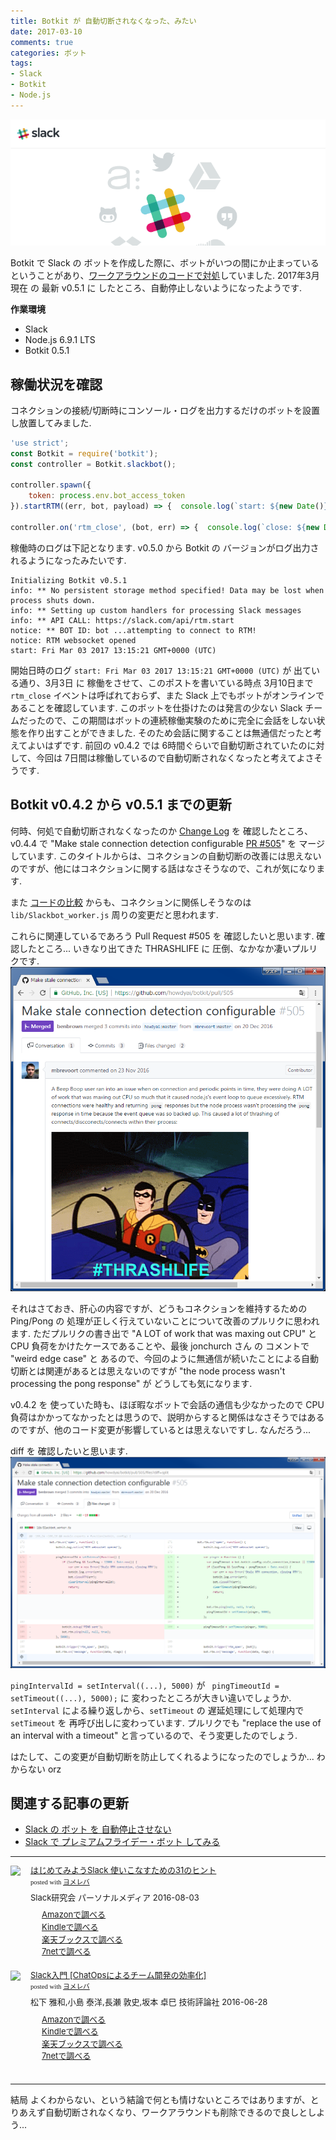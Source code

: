 ```yaml
---
title: Botkit が 自動切断されなくなった、みたい
date: 2017-03-10
comments: true
categories: ボット
tags:
- Slack
- Botkit
- Node.js
---
```


![](/assets/slack/slack.png "Slack")

Botkit で Slack の ボットを作成した際に、ボットがいつの間にか止まっているということがあり、[ワークアラウンドのコードで対処](/2016/12/23/Slackのボットを自動停止させない/)していました.
2017年3月現在 の 最新 v0.5.1 に したところ、自動停止しないようになったようです.

**作業環境**
- Slack
- Node.js 6.9.1 LTS
- Botkit 0.5.1


## 稼働状況を確認
コネクションの接続/切断時にコンソール・ログを出力するだけのボットを設置し放置してみました.
```javascript
'use strict';
const Botkit = require('botkit');
const controller = Botkit.slackbot();

controller.spawn({
    token: process.env.bot_access_token
}).startRTM((err, bot, payload) => {  console.log(`start: ${new Date()}`)  });

controller.on('rtm_close', (bot, err) => {  console.log(`close: ${new Date()}`)  });
```

稼働時のログは下記となります. v0.5.0 から Botkit の バージョンがログ出力されるようになったみたいです.
```text
Initializing Botkit v0.5.1
info: ** No persistent storage method specified! Data may be lost when process shuts down.
info: ** Setting up custom handlers for processing Slack messages
info: ** API CALL: https://slack.com/api/rtm.start
notice: ** BOT ID: bot ...attempting to connect to RTM!
notice: RTM websocket opened
start: Fri Mar 03 2017 13:15:21 GMT+0000 (UTC)
```

開始日時のログ `start: Fri Mar 03 2017 13:15:21 GMT+0000 (UTC)` が 出ている通り、3月3日 に 稼働をさせて、このポストを書いている時点 3月10日まで `rtm_close` イベントは呼ばれておらず、また Slack 上でもボットがオンラインであることを確認しています. このボットを仕掛けたのは発言の少ない Slack チームだったので、この期間はボットの連続稼働実験のために完全に会話をしない状態を作り出すことができました. そのため会話に関することは無通信だったと考えてよいはずです.
前回の v0.4.2 では 6時間ぐらいで自動切断されていたのに対して、今回は 7日間は稼働しているので自動切断されなくなったと考えてよさそうです.


## Botkit v0.4.2 から v0.5.1 までの更新
何時、何処で自動切断されなくなったのか [Change Log](https://github.com/howdyai/botkit/blob/master/changelog.md) を 確認したところ、v0.4.4 で "Make stale connection detection configurable [PR #505](https://github.com/howdyai/botkit/pull/505)" を マージしています.
このタイトルからは、コネクションの自動切断の改善には思えないのですが、他にはコネクションに関する話はなさそうなので、これが気になります.

また [コードの比較](https://github.com/howdyai/botkit/compare/v0.4.2...v0.5.1) からも、コネクションに関係しそうなのは `lib/Slackbot_worker.js` 周りの変更だと思われます.

これらに関連しているであろう Pull Request #505 を 確認したいと思います.
確認したところ... いきなり出てきた THRASHLIFE に 圧倒、なかなか凄いプルリクです.
![](/assets/slack/bot/botkit-pr505.png)

それはさておき、肝心の内容ですが、どうもコネクションを維持するための Ping/Pong の 処理が正しく行えていないことについて改善のプルリクに思われます. ただプルリクの書き出で "A LOT of work that was maxing out CPU" と CPU 負荷をかけたケースであることや、最後 jonchurch さん の コメントで "weird edge case" と あるので、今回のように無通信が続いたことによる自動切断とは関連があるとは思えないのですが "the node process wasn't processing the pong response" が どうしても気になります.

v0.4.2 を 使っていた時も、ほぼ暇なボットで会話の通信も少なかったので CPU 負荷はかかってなかったとは思うので、説明からすると関係はなさそうではあるのですが、他のコード変更が影響しているとは思えないですし. なんだろう...

diff を 確認したいと思います.
![](/assets/slack/bot/botkit-pr505-diff.png)

`pingIntervalId = setInterval((...), 5000)` が ` pingTimeoutId = setTimeout((...), 5000);` に 変わったところが大きい違いでしょうか. `setInterval` による繰り返しから、`setTimeout` の 遅延処理にして処理内で `setTimeout` を 再呼び出しに変わっています. プルリクでも "replace the use of an interval with a timeout" と言っているので、そう変更したのでしょう.

はたして、この変更が自動切断を防止してくれるようになったのでしょうか... わからない orz



## 関連する記事の更新
- [Slack の ボット を 自動停止させない](/2016/12/23/Slackのボットを自動停止させない/)
- [Slack で プレミアムフライデー・ボット してみる](/2017/02/22/Slackでプレミアムフライデー・ボットしてみる/)



- - - -
<div class="booklink-box" style="text-align:left;padding-bottom:20px;font-size:small;/zoom: 1;overflow: hidden;"><div class="booklink-image" style="float:left;margin:0 15px 10px 0;"><a href="//af.moshimo.com/af/c/click?a_id=860699&p_id=170&pc_id=185&pl_id=4062&s_v=b5Rz2P0601xu&url=http%3A%2F%2Fwww.amazon.co.jp%2Fexec%2Fobidos%2FASIN%2F4893623265" target="_blank" ><img src="https://images-fe.ssl-images-amazon.com/images/I/51SYfM4adrL._SL160_.jpg" style="border: none;" /></a><img src="//i.moshimo.com/af/i/impression?a_id=860699&p_id=170&pc_id=185&pl_id=4062" width="1" height="1" style="border:none;"></div><div class="booklink-info" style="line-height:120%;/zoom: 1;overflow: hidden;"><div class="booklink-name" style="margin-bottom:10px;line-height:120%"><a href="//af.moshimo.com/af/c/click?a_id=860699&p_id=170&pc_id=185&pl_id=4062&s_v=b5Rz2P0601xu&url=http%3A%2F%2Fwww.amazon.co.jp%2Fexec%2Fobidos%2FASIN%2F4893623265" target="_blank" >はじめてみようSlack 使いこなすための31のヒント</a><img src="//i.moshimo.com/af/i/impression?a_id=860699&p_id=170&pc_id=185&pl_id=4062" width="1" height="1" style="border:none;"><div class="booklink-powered-date" style="font-size:8pt;margin-top:5px;font-family:verdana;line-height:120%">posted with <a href="https://yomereba.com" rel="nofollow" target="_blank">ヨメレバ</a></div></div><div class="booklink-detail" style="margin-bottom:5px;">Slack研究会 パーソナルメディア 2016-08-03    </div><div class="booklink-link2" style="margin-top:10px;"><div class="shoplinkamazon" style="margin-right:5px;background: url('//img.yomereba.com/yl.gif') 0 0 no-repeat;padding: 2px 0 2px 18px;white-space: nowrap;"><a href="//af.moshimo.com/af/c/click?a_id=860699&p_id=170&pc_id=185&pl_id=4062&s_v=b5Rz2P0601xu&url=http%3A%2F%2Fwww.amazon.co.jp%2Fexec%2Fobidos%2FASIN%2F4893623265" target="_blank" >Amazonで調べる</a><img src="//i.moshimo.com/af/i/impression?a_id=860699&p_id=170&pc_id=185&pl_id=4062" width="1" height="1" style="border:none;"></div><div class="shoplinkkindle" style="margin-right:5px;background: url('//img.yomereba.com/yl.gif') 0 0 no-repeat;padding: 2px 0 2px 18px;white-space: nowrap;"><a href="//af.moshimo.com/af/c/click?a_id=860699&p_id=170&pc_id=185&pl_id=4062&s_v=b5Rz2P0601xu&url=http%3A%2F%2Fwww.amazon.co.jp%2Fexec%2Fobidos%2FASIN%2FB01L7HCBT2%2F" target="_blank" >Kindleで調べる</a><img src="//i.moshimo.com/af/i/impression?a_id=860699&p_id=170&pc_id=185&pl_id=4062" width="1" height="1" style="border:none;"></div><div class="shoplinkrakuten" style="margin-right:5px;background: url('//img.yomereba.com/yl.gif') 0 -50px no-repeat;padding: 2px 0 2px 18px;white-space: nowrap;"><a href="//af.moshimo.com/af/c/click?a_id=862013&p_id=56&pc_id=56&pl_id=637&s_v=b5Rz2P0601xu&url=http%3A%2F%2Fbooks.rakuten.co.jp%2Frb%2F14364488%2F" target="_blank" >楽天ブックスで調べる</a><img src="//i.moshimo.com/af/i/impression?a_id=862013&p_id=56&pc_id=56&pl_id=637" width="1" height="1" style="border:none;"></div>            <div class="shoplinkseven" style="margin-right:5px;background: url('//img.yomereba.com/yl.gif') 0 -100px no-repeat;padding: 2px 0 2px 18px;white-space: nowrap;"><a href="//af.moshimo.com/af/c/click?a_id=860693&p_id=932&pc_id=1188&pl_id=12456&s_v=b5Rz2P0601xu&url=http%3A%2F%2F7net.omni7.jp%2Fsearch%2F%3FsearchKeywordFlg%3D1%26keyword%3D4-89-362326-3%2520%257C%25204-893-62326-3%2520%257C%25204-8936-2326-3%2520%257C%25204-89362-326-3%2520%257C%25204-893623-26-3%2520%257C%25204-8936232-6-3" target="_blank" >7netで調べる<img src="//i.moshimo.com/af/i/impression?a_id=860693&p_id=932&pc_id=1188&pl_id=12456" width="1" height="1" style="border:none;"></a></div>                          </div></div><div class="booklink-footer" style="clear: left"></div></div>

<div class="booklink-box" style="text-align:left;padding-bottom:20px;font-size:small;/zoom: 1;overflow: hidden;"><div class="booklink-image" style="float:left;margin:0 15px 10px 0;"><a href="//af.moshimo.com/af/c/click?a_id=860699&p_id=170&pc_id=185&pl_id=4062&s_v=b5Rz2P0601xu&url=http%3A%2F%2Fwww.amazon.co.jp%2Fexec%2Fobidos%2FASIN%2F4774182389" target="_blank" ><img src="https://images-fe.ssl-images-amazon.com/images/I/51g9K9r7quL._SL160_.jpg" style="border: none;" /></a><img src="//i.moshimo.com/af/i/impression?a_id=860699&p_id=170&pc_id=185&pl_id=4062" width="1" height="1" style="border:none;"></div><div class="booklink-info" style="line-height:120%;/zoom: 1;overflow: hidden;"><div class="booklink-name" style="margin-bottom:10px;line-height:120%"><a href="//af.moshimo.com/af/c/click?a_id=860699&p_id=170&pc_id=185&pl_id=4062&s_v=b5Rz2P0601xu&url=http%3A%2F%2Fwww.amazon.co.jp%2Fexec%2Fobidos%2FASIN%2F4774182389" target="_blank" >Slack入門 [ChatOpsによるチーム開発の効率化]</a><img src="//i.moshimo.com/af/i/impression?a_id=860699&p_id=170&pc_id=185&pl_id=4062" width="1" height="1" style="border:none;"><div class="booklink-powered-date" style="font-size:8pt;margin-top:5px;font-family:verdana;line-height:120%">posted with <a href="https://yomereba.com" rel="nofollow" target="_blank">ヨメレバ</a></div></div><div class="booklink-detail" style="margin-bottom:5px;">松下 雅和,小島 泰洋,長瀬 敦史,坂本 卓巳 技術評論社 2016-06-28    </div><div class="booklink-link2" style="margin-top:10px;"><div class="shoplinkamazon" style="margin-right:5px;background: url('//img.yomereba.com/yl.gif') 0 0 no-repeat;padding: 2px 0 2px 18px;white-space: nowrap;"><a href="//af.moshimo.com/af/c/click?a_id=860699&p_id=170&pc_id=185&pl_id=4062&s_v=b5Rz2P0601xu&url=http%3A%2F%2Fwww.amazon.co.jp%2Fexec%2Fobidos%2FASIN%2F4774182389" target="_blank" >Amazonで調べる</a><img src="//i.moshimo.com/af/i/impression?a_id=860699&p_id=170&pc_id=185&pl_id=4062" width="1" height="1" style="border:none;"></div><div class="shoplinkkindle" style="margin-right:5px;background: url('//img.yomereba.com/yl.gif') 0 0 no-repeat;padding: 2px 0 2px 18px;white-space: nowrap;"><a href="//af.moshimo.com/af/c/click?a_id=860699&p_id=170&pc_id=185&pl_id=4062&s_v=b5Rz2P0601xu&url=http%3A%2F%2Fwww.amazon.co.jp%2Fexec%2Fobidos%2FASIN%2FB01HI2TD28%2F" target="_blank" >Kindleで調べる</a><img src="//i.moshimo.com/af/i/impression?a_id=860699&p_id=170&pc_id=185&pl_id=4062" width="1" height="1" style="border:none;"></div><div class="shoplinkrakuten" style="margin-right:5px;background: url('//img.yomereba.com/yl.gif') 0 -50px no-repeat;padding: 2px 0 2px 18px;white-space: nowrap;"><a href="//af.moshimo.com/af/c/click?a_id=862013&p_id=56&pc_id=56&pl_id=637&s_v=b5Rz2P0601xu&url=http%3A%2F%2Fbooks.rakuten.co.jp%2Frb%2F14263497%2F" target="_blank" >楽天ブックスで調べる</a><img src="//i.moshimo.com/af/i/impression?a_id=862013&p_id=56&pc_id=56&pl_id=637" width="1" height="1" style="border:none;"></div>           <div class="shoplinkseven" style="margin-right:5px;background: url('//img.yomereba.com/yl.gif') 0 -100px no-repeat;padding: 2px 0 2px 18px;white-space: nowrap;"><a href="//af.moshimo.com/af/c/click?a_id=860693&p_id=932&pc_id=1188&pl_id=12456&s_v=b5Rz2P0601xu&url=http%3A%2F%2F7net.omni7.jp%2Fsearch%2F%3FsearchKeywordFlg%3D1%26keyword%3D4-77-418238-4%2520%257C%25204-774-18238-4%2520%257C%25204-7741-8238-4%2520%257C%25204-77418-238-4%2520%257C%25204-774182-38-4%2520%257C%25204-7741823-8-4" target="_blank" >7netで調べる<img src="//i.moshimo.com/af/i/impression?a_id=860693&p_id=932&pc_id=1188&pl_id=12456" width="1" height="1" style="border:none;"></a></div>                          </div></div><div class="booklink-footer" style="clear: left"></div></div>



- - - -
結局 よくわからない、という結論で何とも情けないところではありますが、とりあえず自動切断されなくなり、ワークアラウンドも削除できるので良しとしよう...

